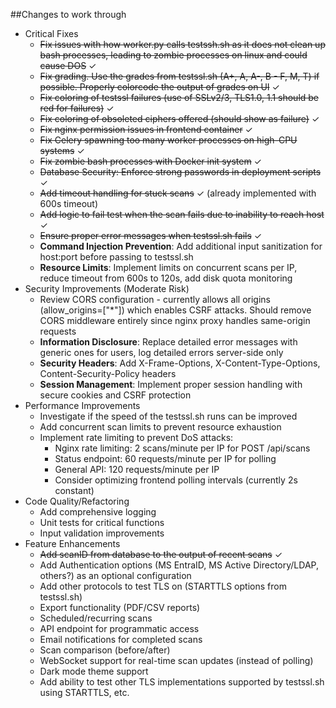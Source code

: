##Changes to work through
- Critical Fixes
    - ~~Fix issues with how worker.py calls testssh.sh as it does not clean up bash processes, leading to zombie processes on linux and could cause DOS~~ ✓
    - ~~Fix grading. Use the grades from testssl.sh (A+, A, A-, B - F, M, T) if possible. Properly colorcode the output of grades on UI~~ ✓
    - ~~Fix coloring of testssl failures (use of SSLv2/3, TLS1.0, 1.1 should be red for failures)~~ ✓
    - ~~Fix coloring of obsoleted ciphers offered (should show as failure)~~ ✓
    - ~~Fix nginx permission issues in frontend container~~ ✓
    - ~~Fix Celery spawning too many worker processes on high-CPU systems~~ ✓
    - ~~Fix zombie bash processes with Docker init system~~ ✓
    - ~~Database Security: Enforce strong passwords in deployment scripts~~ ✓
    - ~~Add timeout handling for stuck scans~~ ✓ (already implemented with 600s timeout)
    - ~~Add logic to fail test when the scan fails due to inability to reach host~~ ✓
    - ~~Ensure proper error messages when testssl.sh fails~~ ✓
    - **Command Injection Prevention**: Add additional input sanitization for host:port before passing to testssl.sh
    - **Resource Limits**: Implement limits on concurrent scans per IP, reduce timeout from 600s to 120s, add disk quota monitoring
- Security Improvements (Moderate Risk)
    - Review CORS configuration - currently allows all origins (allow_origins=["*"]) which enables CSRF attacks. Should remove CORS middleware entirely since nginx proxy handles same-origin requests
    - **Information Disclosure**: Replace detailed error messages with generic ones for users, log detailed errors server-side only
    - **Security Headers**: Add X-Frame-Options, X-Content-Type-Options, Content-Security-Policy headers
    - **Session Management**: Implement proper session handling with secure cookies and CSRF protection
- Performance Improvements
    - Investigate if the speed of the testssl.sh runs can be improved
    - Add concurrent scan limits to prevent resource exhaustion
    - Implement rate limiting to prevent DoS attacks:
        - Nginx rate limiting: 2 scans/minute per IP for POST /api/scans
        - Status endpoint: 60 requests/minute per IP for polling
        - General API: 120 requests/minute per IP
        - Consider optimizing frontend polling intervals (currently 2s constant)
- Code Quality/Refactoring
    - Add comprehensive logging
    - Unit tests for critical functions
    - Input validation improvements
- Feature Enhancements
    - ~~Add scanID from database to the output of recent scans~~ ✓
    - Add Authentication options (MS EntraID, MS Active Directory/LDAP, others?) as an optional configuration
    - Add other protocols to test TLS on (STARTTLS options from testssl.sh)
    - Export functionality (PDF/CSV reports)
    - Scheduled/recurring scans
    - API endpoint for programmatic access
    - Email notifications for completed scans
    - Scan comparison (before/after)
    - WebSocket support for real-time scan updates (instead of polling)
    - Dark mode theme support
    - Add ability to test other TLS implementations supported by testssl.sh using STARTTLS, etc.

